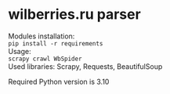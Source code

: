 # wilberries.ru parser

Modules installation: <br>
```pip install -r requirements``` <br>
Usage: <br>
```scrapy crawl WbSpider``` <br>
Used libraries: 
Scrapy, Requests, BeautifulSoup

Required Python version is 3.10
